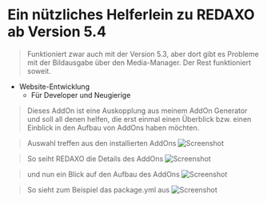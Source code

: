 # Ein nützliches Helferlein zu REDAXO ab Version 5.4

> Funktioniert zwar auch mit der Version 5.3, aber dort gibt es Probleme mit der Bildausgabe über den Media-Manager. Der Rest funktioniert soweit.

- Website-Entwicklung
    - Für Developer und Neugierige

> Dieses AddOn ist eine Auskopplung aus meinem AddOn Generator und soll all denen helfen, die erst einmal einen Überblick bzw. einen Einblick in den Aufbau von AddOns haben möchten.

> Auswahl treffen aus den installierten AddOns
![Screenshot](https://raw.githubusercontent.com/gupi/addon_viewer/master/assets/Bildschirmfoto3.png)

> So seiht REDAXO die Details des AddOns
![Screenshot](https://raw.githubusercontent.com/gupi/addon_viewer/master/assets/Bildschirmfoto2.png)

> und nun ein Blick auf den Aufbau des AddOns
![Screenshot](https://raw.githubusercontent.com/gupi/addon_viewer/master/assets/Bildschirmfoto1.png)

> So sieht zum Beispiel das package.yml aus
![Screenshot](https://raw.githubusercontent.com/gupi/addon_viewer/master/assets/Bildschirmfoto4.png)
